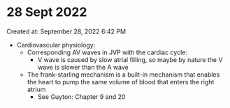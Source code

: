# 28 Sept 2022

Created at: September 28, 2022 6:42 PM

- Cardiovascular physiology:
    - Corresponding AV waves in JVP with the cardiac cycle:
        - V wave is caused by slow atrial filling, so maybe by nature the V wave is slower than the A wave
    - The frank-starling mechanism is a built-in mechanism that enables the heart to pump the same volume of blood that enters the right atrium
        - See Guyton: Chapter 9 and 20